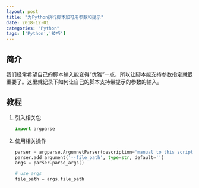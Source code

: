 ```yaml
---
layout: post
title: "为Python执行脚本加可用参数和提示"
date: 2018-12-01
categories: "Python"
tags: ['Python','技巧']
---
```

## 简介
我们经常希望自己的脚本输入能变得“优雅”一点，所以让脚本能支持参数指定就很重要了。这里就记录下如何让自己的脚本支持带提示的参数的输入。

## 教程
1. 引入相关包
	```python
	import argparse
	```
2. 使用相关操作
	```python
	parser = argparse.ArgumnetParser(description='manual to this script')
	parser.add_argument('--file_path', type=str, default='')
	args = parser.parse_args()

	# use args
	file_path = args.file_path
	```
